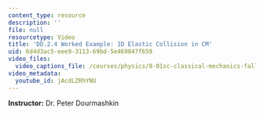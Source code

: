 ```yaml
---
content_type: resource
description: ''
file: null
resourcetype: Video
title: 'DD.2.4 Worked Example: 1D Elastic Collision in CM'
uid: 6d4d3ac5-eee9-3113-69bd-5e469847f659
video_files:
  video_captions_file: /courses/physics/8-01sc-classical-mechanics-fall-2016/week-9-collision-theory/dd.2.4-worked-example-1d-elastic-collision-in-cm/dd.2.4-worked-example-1d-elastic-collision-in-cm/jAcdLZRhYNU.vtt
video_metadata:
  youtube_id: jAcdLZRhYNU
---
```


**Instructor:** Dr. Peter Dourmashkin